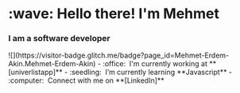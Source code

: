 <h1 align="left" id="macropower-title">:wave: Hello there! I'm Mehmet</h1>
<h3 align="left">I am a software developer</h3>
![](https://visitor-badge.glitch.me/badge?page_id=Mehmet-Erdem-Akin.Mehmet-Erdem-Akin)
- :office: &nbsp;I'm currently working at **[univerlistapp]**
- :seedling: &nbsp;I’m currently learning **Javascript**
- :computer: &nbsp;Connect with me on **[LinkedIn]**
